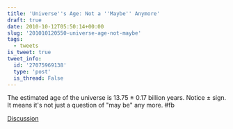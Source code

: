 ```yaml
---
title: 'Universe''s Age: Not a ''Maybe'' Anymore'
draft: true
date: 2010-10-12T05:50:14+00:00
slug: '201010120550-universe-age-not-maybe'
tags:
  - tweets
is_tweet: true
tweet_info:
  id: '27075969138'
  type: 'post'
  is_thread: False
---
```




The estimated age of the universe is 13.75 ± 0.17 billion years. Notice ± sign. It means it's not just a question of "may be" any more. #fb

[Discussion](https://x.com/sytelus/status/27075969138)
